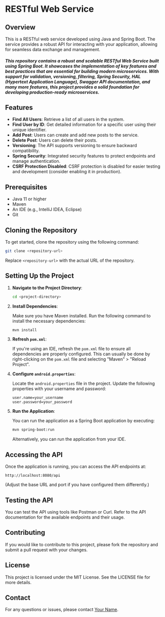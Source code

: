 # RESTful Web Service

## Overview

This is a RESTful web service developed using Java and Spring Boot. The service provides a robust API for interacting with your application, allowing for seamless data exchange and management.
##### This repository contains a robust and scalable RESTful Web Service built using Spring Boot. It showcases the implementation of key features and best practices that are essential for building modern microservices. With support for validation, versioning, filtering, Spring Security, HAL (Hypertext Application Language), Swagger API documentation, and many more features, this project provides a solid foundation for developing production-ready microservices.

## Features

- **Find All Users**: Retrieve a list of all users in the system.
- **Find User by ID**: Get detailed information for a specific user using their unique identifier.
- **Add Post**: Users can create and add new posts to the service.
- **Delete Post**: Users can delete their posts.
- **Versioning**: The API supports versioning to ensure backward compatibility.
- **Spring Security**: Integrated security features to protect endpoints and manage authentication.
- **CSRF Protection Disabled**: CSRF protection is disabled for easier testing and development (consider enabling it in production).

## Prerequisites

- Java 11 or higher
- Maven
- An IDE (e.g., IntelliJ IDEA, Eclipse)
- Git

## Cloning the Repository

To get started, clone the repository using the following command:

```bash
git clone <repository-url>
```

Replace `<repository-url>` with the actual URL of the repository.

## Setting Up the Project

1. **Navigate to the Project Directory**:

   ```bash
   cd <project-directory>
   ```

2. **Install Dependencies**:

   Make sure you have Maven installed. Run the following command to install the necessary dependencies:

   ```bash
   mvn install
   ```

3. **Refresh `pom.xml`**:

   If you're using an IDE, refresh the `pom.xml` file to ensure all dependencies are properly configured. This can usually be done by right-clicking on the `pom.xml` file and selecting "Maven" > "Reload Project".

4. **Configure `android.properties`**:

   Locate the `android.properties` file in the project. Update the following properties with your username and password:

   ```properties
   user.name=your_username
   user.password=your_password
   ```

5. **Run the Application**:

   You can run the application as a Spring Boot application by executing:

   ```bash
   mvn spring-boot:run
   ```

   Alternatively, you can run the application from your IDE.

## Accessing the API

Once the application is running, you can access the API endpoints at:

```
http://localhost:8080/api
```

(Adjust the base URL and port if you have configured them differently.)

## Testing the API

You can test the API using tools like Postman or Curl. Refer to the API documentation for the available endpoints and their usage.

## Contributing

If you would like to contribute to this project, please fork the repository and submit a pull request with your changes.

## License

This project is licensed under the MIT License. See the LICENSE file for more details.

## Contact

For any questions or issues, please contact [Your Name](mailto:sttanmay17@gmail.com).
